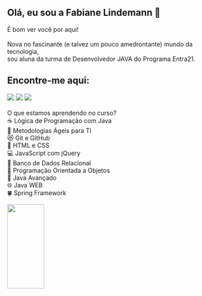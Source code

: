 ## Olá, eu sou a Fabiane Lindemann 👋
É bom ver você por aqui!<br>
<br>
Nova no fascinante (e talvez um pouco amedrontante) mundo da tecnologia, <br> sou aluna da turma de Desenvolvedor JAVA do Programa Entra21.
## Encontre-me aqui:
<div>
  <a href="https://www.linkedin.com/in/fabiane-lindemann" target="_blank"><img src="https://img.shields.io/badge/LinkedIn-0077B5?style=for-the-badge&logo=linkedin&logoColor=white" target"_blank"></a>
  <a href = "mailto:fabianelindemann@gmail.com"><img src="https://img.shields.io/badge/Gmail-D14836?style=for-the-badge&logo=gmail&logoColor=white" target="_blank"></a>
  <a href="https://www.instagram.com/flindemann1/" target="_blank"><img src="https://img.shields.io/badge/Instagram-E4405F?style=for-the-badge&logo=instagram&logoColor=white" target="_blank"></a>
  </div>
  <br>
<div>
  O que estamos aprendendo no curso?<br> 
    ☕ Lógica de Programação com Java<br>
    💭 Metodologias Ágeis para TI<br> 
    😻 Git e GitHub<br> 
    📄 HTML e CSS<br>
    💻 JavaScript com jQuery<br> 
    💾 Banco de Dados Relacional <br>
    💠 Programação Orientada a Objetos <br>
    💼 Java Avançado <br>
    🌐 Java WEB <br>
    🍀 Spring Framework<br>
  <br>
</div>
<div>
  <img width="41%" height="195px" src="https://github-readme-stats.vercel.app/api/top-langs/?username=fabianelindemann&layout=compact&hide_border=true&title_color=ffffff&text_color=f6f5f4&bg_color=0d1117"/>
  </div>
